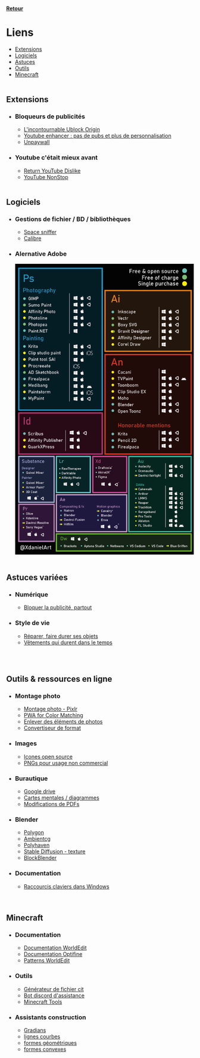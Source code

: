 #### [Retour](../README.md#en-ligne-)

# Liens 
* [Extensions](#extensions)
* [Logiciels](#logiciels)
* [Astuces](#astuces-variées)
* [Outils](#outils)
* [Minecraft](#minecraft)
<br></br>

## Extensions

- ### Bloqueurs de publicités
    - [L'incontournable Ublock Origin](https://chrome.google.com/webstore/detail/ublock-origin/cjpalhdlnbpafiamejdnhcphjbkeiagm)
    - [Youtube enhancer : pas de pubs et plus de personnalisation](https://chrome.google.com/webstore/detail/enhancer-for-youtube/ponfpcnoihfmfllpaingbgckeeldkhle)
    - [Unpaywall](https://chrome.google.com/webstore/detail/unpaywall/iplffkdpngmdjhlpjmppncnlhomiipha)
    
- ### Youtube c'était mieux avant
    - [Return YouTube Dislike](https://chrome.google.com/webstore/detail/return-youtube-dislike/gebbhagfogifgggkldgodflihgfeippi)
    - [YouTube NonStop](https://chrome.google.com/webstore/detail/youtube-nonstop/nlkaejimjacpillmajjnopmpbkbnocid)
<br></br>

## Logiciels 

- ### Gestions de fichier / BD / bibliothèques
    - [Space sniffer](http://www.uderzo.it/main_products/space_sniffer/index.html)
    - [Calibre]()
- ### Alernative Adobe
    ![Infographic of alternatives for Adobe products - published by u/KillinIsIllegal on r/Piracy](./illustrations/alt_adobe.png)
<br></br>

## Astuces variées

- ### Numérique
    - [Bloquer la publicité, partout](https://framablog.org/2022/06/11/de-la-pub-ou-ca/)
- ### Style de vie
    - [Réparer, faire durer ses objets](https://longuevieauxobjets.gouv.fr/)
    - [Vêtements qui durent dans le temps](https://www.reddit.com/r/france/comments/vl2fh2/de_bonnes_marques_de_v%C3%AAtements_hommes_qui_durent/)

<br></br>

## Outils & ressources en ligne

- ### Montage photo 
    - [Montage photo - Pixlr](https://pixlr.com/fr/x/)
    - [PWA for Color Matching](https://match.color.io/)
    - [Enlever des éléments de photos](https://cleanup.pictures/)
    - [Convertiseur de format](https://convertio.co/fr/)

- ### Images 
    - [Icones open source](https://tablericons.com/)
    - [PNGs pour usage non commercial](https://www.pikpng.com/)
- ### Burautique
    - [Google drive](https://drive.google.com/drive/u/0/my-drive)
    - [Cartes mentales / diagrammes](https://app.diagrams.net/)
    - [Modifications de PDFs](https://smallpdf.com/fr/modifier-un-pdf)

- ### Blender
    - [Polygon](https://www.poliigon.com/textures/free)
    - [Ambientcg](https://ambientcg.com/)
    - [Polyhaven](https://polyhaven.com/)
    - [Stable Diffusion - texture](https://www.reddit.com/r/blender/comments/zmomxw/stable_diffusion_can_texture_your_entire_scene/)
    - [BlockBlender](https://www.youtube.com/watch?v=TUw65gz8nOs)

- ### Documentation
    - [Raccourcis claviers dans Windows](https://support.microsoft.com/fr-fr/windows/raccourcis-clavier-dans-windows-dcc61a57-8ff0-cffe-9796-cb9706c75eec)  
<br></br>

## Minecraft

- ### Documentation
    - [Documentation WorldEdit](https://worldedit.enginehub.org/en/latest/)
    - [Documentation Optifine](https://optifine.readthedocs.io/)
    - [Patterns WorldEdit](https://docs.google.com/document/d/176SgJ7ZeAAGX-A6FnnY2yaIE6_nAKXNlLpuxOPLRH-A/edit?usp=drive_web&ouid=111429833868159511368)
- ### Outils
    - [Générateur de fichier cit](https://pablomcprojects.github.io/documents/tools/cit.html)
    - [Bot discord d'assistance](https://www.wynem.com/?commands=minecraft/resourcepacks)
    - [Minecraft Tools](https://minecraft.tools/fr/)
- ### Assistants construction
    - [Gradians](https://1280px.github.io/hueblocks/)
    - [lignes courbes](https://iseenbaas.nl/curve/) 
    - [formes géométriques ](https://minecraftshapes.com/)
    - [formes convexes](http://oranj.io/blog/VoxelSphereGenerator)
